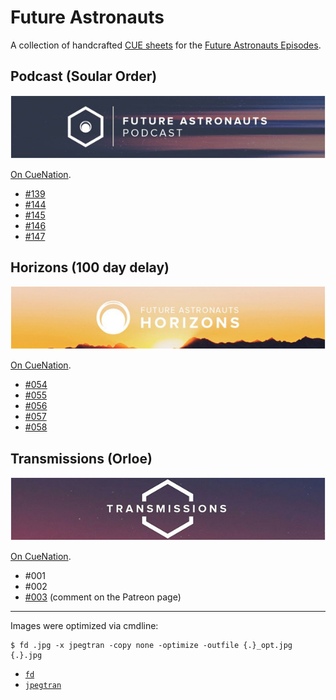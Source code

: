 # Future Astronauts

A collection of handcrafted [CUE sheets][cue] for the [Future Astronauts Episodes][fa].

[cue]: https://en.wikipedia.org/wiki/Cue_sheet_(computing)
[fa]: https://futureastronauts.net

## Podcast (Soular Order)

[![Future Astronauts Podcast Banner]][cn-podcast]

[On CueNation][cn-podcast].

* [#139](https://git.io/JvqMb)
* [#144](https://git.io/JvqMF)
* [#145](https://git.io/JvqMd)
* [#146](https://git.io/JvsYn)
* [#147](https://git.io/Jv8vF)

[Future Astronauts Podcast Banner]: ./cuenation-banners/Future-Astronauts-Podcast.jpg
[cn-podcast]: http://cuenation.com/?page=cues&folder=futureastronautspodcast

## Horizons (100 day delay)

[![Future Astronauts Horizons Banner]][cn-horizons]

[On CueNation][cn-horizons].

[Future Astronauts Horizons Banner]: ./cuenation-banners/Future-Astronauts-Horizons.jpg
[cn-horizons]: http://cuenation.com/?page=cues&folder=futureastronautshorizons

* [#054](https://git.io/JvqM5)
* [#055](https://git.io/JvqMi)
* [#056](https://git.io/JvqMo)
* [#057](https://git.io/Jvckl)
* [#058](https://git.io/JvEtZ)

## Transmissions (Orloe)

[![Future Astronauts Transmissions Banner]][cn-transmissions]

[On CueNation][cn-transmissions].

* #001
* #002
* [#003](https://www.patreon.com/posts/future-003-33614453) (comment on the Patreon page)

[Future Astronauts Transmissions Banner]: ./cuenation-banners/Future-Astronauts-Transmissions.jpg
[cn-transmissions]: http://cuenation.com/?page=cues&folder=futureastronautstransmissions

---

Images were optimized via cmdline:

```console
$ fd .jpg -x jpegtran -copy none -optimize -outfile {.}_opt.jpg {.}.jpg
```

* [`fd`](https://github.com/sharkdp/fd)
* [`jpegtran`](https://en.wikipedia.org/wiki/Libjpeg)